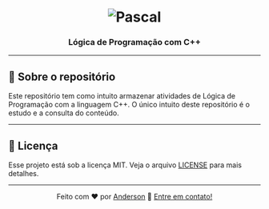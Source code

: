 <h1 align="center">
    <img alt="Pascal" src="https://user-images.githubusercontent.com/67974984/165414688-8c1396b2-25d0-4d7e-8211-8a22e7cbdce5.png"/>
</h1>

<h3 align="center">
  Lógica de Programação com C++
</h3>

---
## :rocket: Sobre o repositório

Este repositório tem como intuito armazenar atividades de Lógica de Programação com a linguagem C++. O único intuito deste repositório é o estudo e a consulta do conteúdo.

---
## :memo: Licença

Esse projeto está sob a licença MIT. Veja o arquivo [LICENSE](LICENSE) para mais detalhes.

---
<div align = "center">
    
Feito com ❤️ por [Anderson](https://twitter.com/andersonbishop_) :wave: [Entre em contato!](https://www.linkedin.com/in/andersonsbispo/)

</div>
